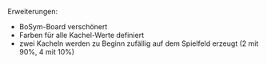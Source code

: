 Erweiterungen:

- BoSym-Board verschönert
- Farben für alle Kachel-Werte definiert
- zwei Kacheln werden zu Beginn zufällig auf dem Spielfeld erzeugt (2 mit 90%, 4 mit 10%)
